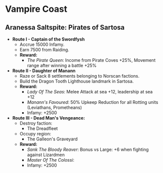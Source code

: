 # Vampire Coast

## Aranessa Saltspite: Pirates of Sartosa

* **Route I - Captain of the Swordfysh**
  * Accrue 15000 Infamy.
  * Earn 7500 from Raiding.
  * **Reward:**
    * _The Pirate Queen_: Income from Pirate Coves +25%, Movement range after winning a battle +25%
* **Route II - Daughter of Manann**
  * Raze or Sack 8 settlements belonging to Norscan factions.
  * Build the Dragon Tooth Lighthouse landmark in Sartosa. 
  * **Reward:**
    * _Lady Of The Seas_: Melee Attack at sea +12, leadership at sea +12
	* _Manann's Favoured_: 50% Upkeep Reduction for all Rotting units (Leviathans, Prometheans)
    * Infamy: +2500
* **Route III - Dead Man's Vengeance:**
    * Destroy faction: 
	  * The Dreadfleet
	* Occupy region:
	  * The Galleon's Graveyard
  * **Reward:**
     * _Sank The Bloody Reaver_: Bonus vs Large: +6 when fighting against Lizardmen
     * _Master Of The Colossi_:
	 * Infamy: +2500
